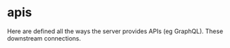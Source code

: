 # apis

Here are defined all the ways the server provides APIs (eg GraphQL). These downstream connections.
